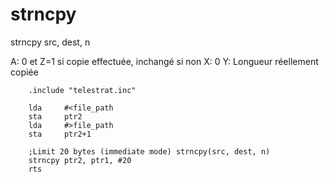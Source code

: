# strncpy

strncpy src, dest, n

A: 0 et Z=1 si copie effectuée, inchangé si non
X: 0
Y: Longueur réellement copiée

```ca65
    .include "telestrat.inc"

    lda     #<file_path
    sta     ptr2
    lda     #>file_path
    sta     ptr2+1

    ;Limit 20 bytes (immediate mode) strncpy(src, dest, n)
    strncpy ptr2, ptr1, #20
    rts
```
